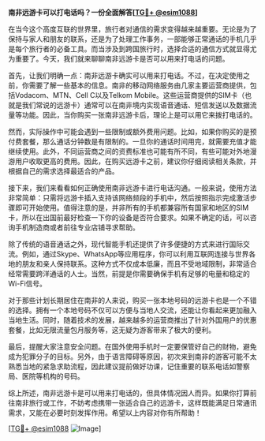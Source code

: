 **南非远游卡可以打电话吗？一份全面解答[[TG💪+ @esim1088](https://t.me/s/esim1088)]**

在当今这个高度互联的世界里，旅行者对通信的需求变得越来越重要。无论是为了保持与家人和朋友的联系，还是为了处理工作事务，一部能够正常通话的手机几乎是每个旅行者的必备工具。而当涉及到跨国旅行时，选择合适的通信方式就显得尤为重要了。今天，我们就来聊聊南非远游卡是否可以用来打电话的问题。

首先，让我们明确一点：南非远游卡确实可以用来打电话。不过，在决定使用之前，你需要了解一些基本的信息。南非的移动网络服务由几家主要运营商提供，包括Vodacom、MTN、Cell C以及Telkom Mobile。这些运营商提供的SIM卡（也就是我们常说的远游卡）通常可以在南非境内实现语音通话、短信发送以及数据流量等功能。因此，当你购买一张南非远游卡后，理论上是可以用它来拨打电话的。

然而，实际操作中可能会遇到一些限制或额外费用问题。比如，如果你购买的是预付费套餐，那么通话分钟数是有限制的。一旦你的通话时间用完，就需要充值才能继续使用。此外，不同运营商之间的资费标准也可能有所不同，有些可能对外地漫游用户收取更高的费用。因此，在购买远游卡之前，建议你仔细阅读相关条款，并根据自己的需求选择最适合的产品。

接下来，我们来看看如何正确使用南非远游卡进行电话沟通。一般来说，使用方法非常简单：只需将远游卡插入支持该网络频段的手机中，然后按照指示完成激活步骤即可开始使用。值得注意的是，并非所有的手机都兼容所有国家和地区的SIM卡，所以在出国前最好检查一下你的设备是否符合要求。如果不确定的话，可以咨询手机制造商或者前往专业店铺寻求帮助。

除了传统的语音通话之外，现代智能手机还提供了许多便捷的方式来进行国际交流。例如，通过Skype、WhatsApp等应用程序，你可以利用互联网连接与世界各地的朋友和亲人保持联系。这种方式不仅成本低廉，而且不受地域限制，非常适合经常需要跨洋通话的人士。当然，前提是你需要确保手机有足够的电量和稳定的Wi-Fi信号。

对于那些计划长期居住在南非的人来说，购买一张本地号码的远游卡也是一个不错的选择。拥有一个本地号码不仅可以方便与当地人交流，还能让你看起来更加融入当地生活。同时，随着技术的发展，越来越多的运营商推出了针对外国用户的优惠套餐，比如无限流量包月服务等，这无疑为游客带来了极大的便利。

最后，提醒大家注意安全问题。在国外使用手机时一定要保管好自己的财物，避免成为犯罪分子的目标。另外，由于语言障碍等原因，初次来到南非的游客可能不太熟悉当地的紧急求助流程，因此建议提前做好功课，记住重要的联系电话如警察局、医院等机构的号码。

综上所述，南非远游卡是可以用来打电话的，但具体情况因人而异。如果你打算前往南非旅行或工作，不妨考虑携带一张适合自己的远游卡，这样既能满足日常通讯需求，又能在必要时刻发挥作用。希望以上内容对你有所帮助！

[[TG💪+ @esim1088](https://t.me/s/esim1088) ![Image](https://i.postimg.cc/4NQfJmqS/Snipaste-2025-05-13-00-14-12.png)]